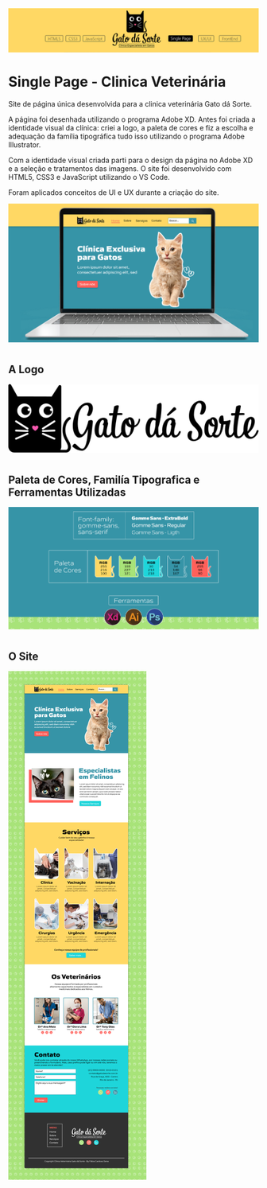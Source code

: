 <img src="/img/capa-git.PNG">

# Single Page - Clinica Veterinária
Site de página única desenvolvida para a clinica veterinária Gato dá Sorte.

A página foi desenhada utilizando o programa Adobe XD. Antes foi criada a identidade visual da clínica: criei a logo, a paleta de cores e fiz a escolha e adequação da família tipográfica tudo isso utilizando o programa Adobe Illustrator. 

Com a identidade visual criada parti para o design da página no Adobe XD e a seleção e tratamentos das imagens.
O site foi desenvolvido com HTML5, CSS3 e JavaScript utilizando o VS Code. 

Foram aplicados conceitos de UI e UX durante a criação do site. 

<img src="/img/tela-note.PNG">


#

## **A Logo**

<img src="/img/logo-gato-da-sorte.svg">

# 

## **Paleta de Cores, Familía Tipografica e Ferramentas Utilizadas**

<img src="/img/itens-da-marca.PNG">

# 

 

## **O Site**

<img src="/img/o-site.png">

